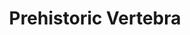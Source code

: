 ---
templateKey: blog-post
featuredpost: false
featuredimage: /assets/Prehistoric_Vertebra.png
title: Prehistoric Vertebra
description: Artifacts
testfield: 1168
---